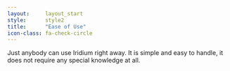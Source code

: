 ```yaml
---
layout:		layout_start
style:		style2
title:		"Ease of Use"
icon-class: fa-check-circle
---
```

Just anybody can use Iridium right away. It is simple and easy to handle, it does not require any special knowledge at all.
